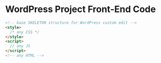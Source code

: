 # WordPress Project Front-End Code

```html
<!-- base SKELETON structure for WordPress custom edit -->
<style>
  /* any CSS */
</style>
<script>
  // any JS
</script>
<!-- any HTML -->
```
